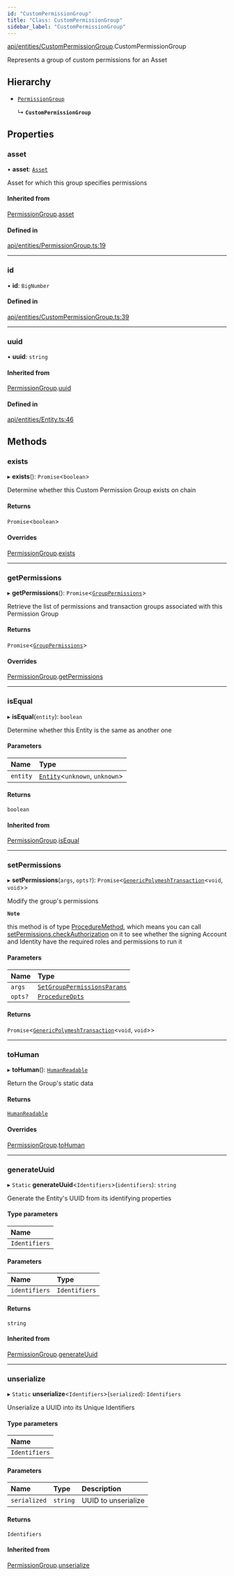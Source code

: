 ```yaml
---
id: "CustomPermissionGroup"
title: "Class: CustomPermissionGroup"
sidebar_label: "CustomPermissionGroup"
---
```


[api/entities/CustomPermissionGroup](../../../../modules/API/Entities/CustomPermissionGroup/CustomPermissionGroup.md).CustomPermissionGroup

Represents a group of custom permissions for an Asset

## Hierarchy

- [`PermissionGroup`](../PermissionGroup/PermissionGroup.md)

  ↳ **`CustomPermissionGroup`**

## Properties

### asset

• **asset**: [`Asset`](../Asset/Asset.md)

Asset for which this group specifies permissions

#### Inherited from

[PermissionGroup](../PermissionGroup/PermissionGroup.md).[asset](../PermissionGroup/PermissionGroup.md#asset)

#### Defined in

[api/entities/PermissionGroup.ts:19](https://github.com/PolymeshAssociation/polymesh-sdk/blob/acc2284c/src/api/entities/PermissionGroup.ts#L19)

___

### id

• **id**: `BigNumber`

#### Defined in

[api/entities/CustomPermissionGroup.ts:39](https://github.com/PolymeshAssociation/polymesh-sdk/blob/acc2284c/src/api/entities/CustomPermissionGroup.ts#L39)

___

### uuid

• **uuid**: `string`

#### Inherited from

[PermissionGroup](../PermissionGroup/PermissionGroup.md).[uuid](../PermissionGroup/PermissionGroup.md#uuid)

#### Defined in

[api/entities/Entity.ts:46](https://github.com/PolymeshAssociation/polymesh-sdk/blob/acc2284c/src/api/entities/Entity.ts#L46)

## Methods

### exists

▸ **exists**(): `Promise`<`boolean`\>

Determine whether this Custom Permission Group exists on chain

#### Returns

`Promise`<`boolean`\>

#### Overrides

[PermissionGroup](../PermissionGroup/PermissionGroup.md).[exists](../PermissionGroup/PermissionGroup.md#exists)

___

### getPermissions

▸ **getPermissions**(): `Promise`<[`GroupPermissions`](../../../../modules/Types/Types.md#grouppermissions)\>

Retrieve the list of permissions and transaction groups associated with this Permission Group

#### Returns

`Promise`<[`GroupPermissions`](../../../../modules/Types/Types.md#grouppermissions)\>

#### Overrides

[PermissionGroup](../PermissionGroup/PermissionGroup.md).[getPermissions](../PermissionGroup/PermissionGroup.md#getpermissions)

___

### isEqual

▸ **isEqual**(`entity`): `boolean`

Determine whether this Entity is the same as another one

#### Parameters

| Name | Type |
| :------ | :------ |
| `entity` | [`Entity`](../Entity/Entity.md)<`unknown`, `unknown`\> |

#### Returns

`boolean`

#### Inherited from

[PermissionGroup](../PermissionGroup/PermissionGroup.md).[isEqual](../PermissionGroup/PermissionGroup.md#isequal)

___

### setPermissions

▸ **setPermissions**(`args`, `opts?`): `Promise`<[`GenericPolymeshTransaction`](../../../../modules/Types/Types.md#genericpolymeshtransaction)<`void`, `void`\>\>

Modify the group's permissions

**`Note`**

 this method is of type [ProcedureMethod](../../../../interfaces/Types/ProcedureMethod/ProcedureMethod.md), which means you can call [setPermissions.checkAuthorization](../../../../interfaces/Types/ProcedureMethod/ProcedureMethod.md#checkauthorization)
  on it to see whether the signing Account and Identity have the required roles and permissions to run it

#### Parameters

| Name | Type |
| :------ | :------ |
| `args` | [`SetGroupPermissionsParams`](../../../../interfaces/API/Procedures/Types/SetGroupPermissionsParams/SetGroupPermissionsParams.md) |
| `opts?` | [`ProcedureOpts`](../../../../interfaces/Types/ProcedureOpts/ProcedureOpts.md) |

#### Returns

`Promise`<[`GenericPolymeshTransaction`](../../../../modules/Types/Types.md#genericpolymeshtransaction)<`void`, `void`\>\>

___

### toHuman

▸ **toHuman**(): [`HumanReadable`](../../../../interfaces/API/Entities/CustomPermissionGroup/HumanReadable/HumanReadable.md)

Return the Group's static data

#### Returns

[`HumanReadable`](../../../../interfaces/API/Entities/CustomPermissionGroup/HumanReadable/HumanReadable.md)

#### Overrides

[PermissionGroup](../PermissionGroup/PermissionGroup.md).[toHuman](../PermissionGroup/PermissionGroup.md#tohuman)

___

### generateUuid

▸ `Static` **generateUuid**<`Identifiers`\>(`identifiers`): `string`

Generate the Entity's UUID from its identifying properties

#### Type parameters

| Name |
| :------ |
| `Identifiers` |

#### Parameters

| Name | Type |
| :------ | :------ |
| `identifiers` | `Identifiers` |

#### Returns

`string`

#### Inherited from

[PermissionGroup](../PermissionGroup/PermissionGroup.md).[generateUuid](../PermissionGroup/PermissionGroup.md#generateuuid)

___

### unserialize

▸ `Static` **unserialize**<`Identifiers`\>(`serialized`): `Identifiers`

Unserialize a UUID into its Unique Identifiers

#### Type parameters

| Name |
| :------ |
| `Identifiers` |

#### Parameters

| Name | Type | Description |
| :------ | :------ | :------ |
| `serialized` | `string` | UUID to unserialize |

#### Returns

`Identifiers`

#### Inherited from

[PermissionGroup](../PermissionGroup/PermissionGroup.md).[unserialize](../PermissionGroup/PermissionGroup.md#unserialize)
